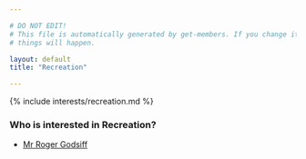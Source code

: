 ```yaml
---

# DO NOT EDIT!
# This file is automatically generated by get-members. If you change it, bad
# things will happen.

layout: default
title: "Recreation"

---
```


{% include interests/recreation.md %}

### Who is interested in Recreation?


* [Mr Roger Godsiff](../members/mr-roger-godsiff.html)
